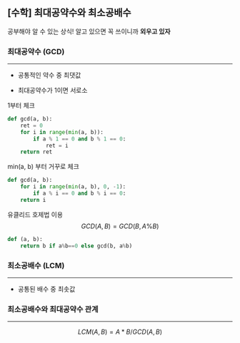 ## [수학] 최대공약수와 최소공배수

공부해야 알 수 있는 상식! 알고 있으면 꼭 쓰이니까 **외우고 있자**



### 최대공약수 (GCD)

---

- 공통적인 약수 중 최댓값

- 최대공약수가 1이면 서로소

1부터 체크

```python
def gcd(a, b):
    ret = 0
    for i in range(min(a, b)):
        if a % 1 == 0 and b % 1 == 0:
            ret = i
    return ret
```

min(a, b) 부터 거꾸로 체크

```python
def gcd(a, b):
    for i in range(min(a, b), 0, -1):
    	if a % i == 0 and b % i == 0:
    return i
```

유클리드 호제법 이용
$$
GCD(A, B) = GCD(B, A \% B)
$$

```python
def (a, b):
    return b if a%b==0 else gcd(b, a%b)
```



### 최소공배수 (LCM)

---

- 공통된 배수 중 최솟값



### 최소공배수와 최대공약수 관계

---

$$
LCM(A, B) = A * B / GCD(A, B)
$$


